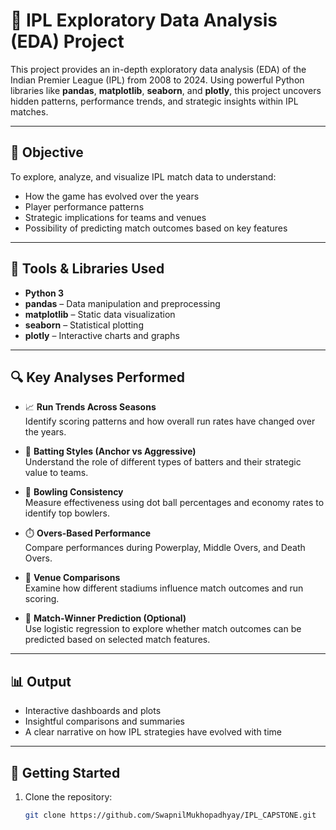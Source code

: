 # 🏏 IPL Exploratory Data Analysis (EDA) Project

This project provides an in-depth exploratory data analysis (EDA) of the Indian Premier League (IPL) from 2008 to 2024. Using powerful Python libraries like **pandas**, **matplotlib**, **seaborn**, and **plotly**, this project uncovers hidden patterns, performance trends, and strategic insights within IPL matches.

---

## 📌 Objective

To explore, analyze, and visualize IPL match data to understand:

- How the game has evolved over the years
- Player performance patterns
- Strategic implications for teams and venues
- Possibility of predicting match outcomes based on key features

---

## 🧰 Tools & Libraries Used

- **Python 3**
- **pandas** – Data manipulation and preprocessing
- **matplotlib** – Static data visualization
- **seaborn** – Statistical plotting
- **plotly** – Interactive charts and graphs

---

## 🔍 Key Analyses Performed

- 📈 **Run Trends Across Seasons**  
  Identify scoring patterns and how overall run rates have changed over the years.

- 🏏 **Batting Styles (Anchor vs Aggressive)**  
  Understand the role of different types of batters and their strategic value to teams.

- 🎯 **Bowling Consistency**  
  Measure effectiveness using dot ball percentages and economy rates to identify top bowlers.

- ⏱️ **Overs-Based Performance**  
  Compare performances during Powerplay, Middle Overs, and Death Overs.

- 📍 **Venue Comparisons**  
  Examine how different stadiums influence match outcomes and run scoring.

- 🤖 **Match-Winner Prediction (Optional)**  
  Use logistic regression to explore whether match outcomes can be predicted based on selected match features.

---

## 📊 Output

- Interactive dashboards and plots
- Insightful comparisons and summaries
- A clear narrative on how IPL strategies have evolved with time

---

## 🚀 Getting Started

1. Clone the repository:
   ```bash
   git clone https://github.com/SwapnilMukhopadhyay/IPL_CAPSTONE.git
